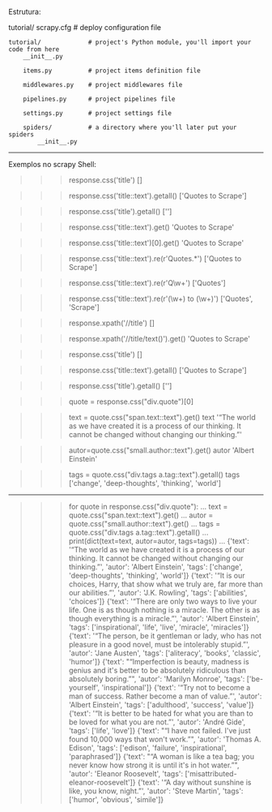 Estrutura:

tutorial/
    scrapy.cfg            # deploy configuration file

    tutorial/             # project's Python module, you'll import your code from here
        __init__.py

        items.py          # project items definition file

        middlewares.py    # project middlewares file

        pipelines.py      # project pipelines file

        settings.py       # project settings file

        spiders/          # a directory where you'll later put your spiders
            __init__.py

--------------------------
Exemplos no scrapy Shell:

>>> response.css('title')
[<Selector xpath='descendant-or-self::title' data='<title>Quotes to Scrape</title>'>]

>>> response.css('title::text').getall()
['Quotes to Scrape']

>>> response.css('title').getall()
['<title>Quotes to Scrape</title>']

>>> response.css('title::text').get()
'Quotes to Scrape'

>>> response.css('title::text')[0].get()
'Quotes to Scrape'

>>> response.css('title::text').re(r'Quotes.*')
['Quotes to Scrape']

>>> response.css('title::text').re(r'Q\w+')
['Quotes']

>>> response.css('title::text').re(r'(\w+) to (\w+)')
['Quotes', 'Scrape']

>>> response.xpath('//title')
[<Selector xpath='//title' data='<title>Quotes to Scrape</title>'>]

>>> response.xpath('//title/text()').get()
'Quotes to Scrape'

>>> response.css('title')
[<Selector xpath='descendant-or-self::title' data='<title>Quotes to Scrape</title>'>]

>>> response.css('title::text').getall()
['Quotes to Scrape']

>>> response.css('title').getall()
['<title>Quotes to Scrape</title>']

>>> quote = response.css("div.quote")[0]

>>> text = quote.css("span.text::text").get()
>>> text
'“The world as we have created it is a process of our thinking. It cannot be changed without changing our thinking.”'

>>> autor=quote.css("small.author::text").get()
>>> autor
'Albert Einstein'

>>> tags = quote.css("div.tags a.tag::text").getall()
>>> tags
['change', 'deep-thoughts', 'thinking', 'world']

-------------------------------------------
>>> for quote in response.css("div.quote"):
...    text = quote.css("span.text::text").get()
...    autor = quote.css("small.author::text").get()
...    tags = quote.css("div.tags a.tag::text").getall()
...    print(dict(text=text, autor=autor, tags=tags)) 
... 
{'text': '“The world as we have created it is a process of our thinking. It cannot be changed without changing our thinking.”', 'autor': 'Albert Einstein', 'tags': ['change', 'deep-thoughts', 'thinking', 'world']}
{'text': '“It is our choices, Harry, that show what we truly are, far more than our abilities.”', 'autor': 'J.K. Rowling', 'tags': ['abilities', 'choices']}
{'text': '“There are only two ways to live your life. One is as though nothing is a miracle. The other is as though everything is a miracle.”', 'autor': 'Albert Einstein', 'tags': ['inspirational', 'life', 'live', 'miracle', 'miracles']}
{'text': '“The person, be it gentleman or lady, who has not pleasure in a good novel, must be intolerably stupid.”', 'autor': 'Jane Austen', 'tags': ['aliteracy', 'books', 'classic', 'humor']}
{'text': "“Imperfection is beauty, madness is genius and it's better to be absolutely ridiculous than absolutely boring.”", 'autor': 'Marilyn Monroe', 'tags': ['be-yourself', 'inspirational']}
{'text': '“Try not to become a man of success. Rather become a man of value.”', 'autor': 'Albert Einstein', 'tags': ['adulthood', 'success', 'value']}
{'text': '“It is better to be hated for what you are than to be loved for what you are not.”', 'autor': 'André Gide', 'tags': ['life', 'love']}
{'text': "“I have not failed. I've just found 10,000 ways that won't work.”", 'autor': 'Thomas A. Edison', 'tags': ['edison', 'failure', 'inspirational', 'paraphrased']}
{'text': "“A woman is like a tea bag; you never know how strong it is until it's in hot water.”", 'autor': 'Eleanor Roosevelt', 'tags': ['misattributed-eleanor-roosevelt']}
{'text': '“A day without sunshine is like, you know, night.”', 'autor': 'Steve Martin', 'tags': ['humor', 'obvious', 'simile']}